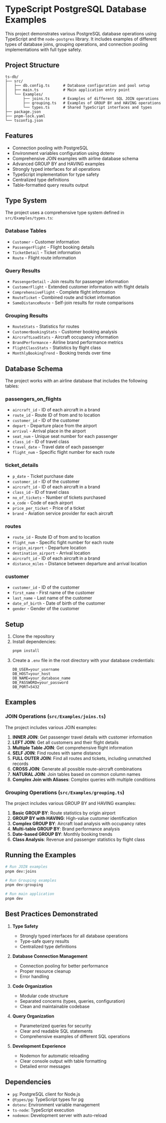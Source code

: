 # TypeScript PostgreSQL Database Examples

This project demonstrates various PostgreSQL database operations using TypeScript and the `node-postgres` library. It includes examples of different types of database joins, grouping operations, and connection pooling implementations with full type safety.

## Project Structure

```
ts-db/
├── src/
│   ├── db.config.ts      # Database configuration and pool setup
│   ├── main.ts           # Main application entry point
│   └── Examples/
│       ├── joins.ts      # Examples of different SQL JOIN operations
│       ├── grouping.ts   # Examples of GROUP BY and HAVING operations
│       └── types.ts      # Shared TypeScript interfaces and types
├── package.json
├── pnpm-lock.yaml
└── tsconfig.json
```

## Features

- Connection pooling with PostgreSQL
- Environment variables configuration using dotenv
- Comprehensive JOIN examples with airline database schema
- Advanced GROUP BY and HAVING examples
- Strongly typed interfaces for all operations
- TypeScript implementation for type safety
- Centralized type definitions
- Table-formatted query results output

## Type System

The project uses a comprehensive type system defined in `src/Examples/types.ts`:

### Database Tables
- `Customer` - Customer information
- `PassengerFlight` - Flight booking details
- `TicketDetail` - Ticket information
- `Route` - Flight route information

### Query Results
- `PassengerDetail` - Join results for passenger information
- `CustomerFlight` - Extended customer information with flight details
- `ComprehensiveFlight` - Complete flight information
- `RouteTicket` - Combined route and ticket information
- `SameDistanceRoute` - Self-join results for route comparisons

### Grouping Results
- `RouteStats` - Statistics for routes
- `CustomerBookingStats` - Customer booking analysis
- `AircraftLoadStats` - Aircraft occupancy information
- `BrandPerformance` - Airline brand performance metrics
- `FlightClassStats` - Statistics by flight class
- `MonthlyBookingTrend` - Booking trends over time

## Database Schema

The project works with an airline database that includes the following tables:

### passengers_on_flights
- `aircraft_id` - ID of each aircraft in a brand
- `route_id` - Route ID of from and to location
- `customer_id` - ID of the customer
- `depart` - Departure place from the airport
- `arrival` - Arrival place in the airport
- `seat_num` - Unique seat number for each passenger
- `class_id` - ID of travel class
- `travel_date` - Travel date of each passenger
- `flight_num` - Specific flight number for each route

### ticket_details
- `p_date` - Ticket purchase date
- `customer_id` - ID of the customer
- `aircraft_id` - ID of each aircraft in a brand
- `class_id` - ID of travel class
- `no_of_tickets` - Number of tickets purchased
- `a_code` - Code of each airport
- `price_per_ticket` - Price of a ticket
- `brand` - Aviation service provider for each aircraft

### routes
- `route_id` - Route ID of from and to location
- `flight_num` - Specific fight number for each route
- `origin_airport` - Departure location
- `destination_airport` - Arrival location
- `aircraft_id` - ID of each aircraft in a brand
- `distance_miles` - Distance between departure and arrival location

### customer
- `customer_id` - ID of the customer
- `first_name` - First name of the customer
- `last_name` - Last name of the customer
- `date_of_birth` - Date of birth of the customer
- `gender` - Gender of the customer

## Setup

1. Clone the repository
2. Install dependencies:
   ```bash
   pnpm install
   ```
3. Create a `.env` file in the root directory with your database credentials:
   ```env
   DB_USER=your_username
   DB_HOST=your_host
   DB_NAME=your_database_name
   DB_PASSWORD=your_password
   DB_PORT=5432
   ```

## Examples

### JOIN Operations (`src/Examples/joins.ts`)

The project includes various JOIN examples:

1. **INNER JOIN**: Get passenger travel details with customer information
2. **LEFT JOIN**: Get all customers and their flight details
3. **Multiple Table JOIN**: Get comprehensive flight information
4. **SELF JOIN**: Find routes with same distance
5. **FULL OUTER JOIN**: Find all routes and tickets, including unmatched records
6. **CROSS JOIN**: Generate all possible route-aircraft combinations
7. **NATURAL JOIN**: Join tables based on common column names
8. **Complex Join with Aliases**: Complex queries with multiple conditions

### Grouping Operations (`src/Examples/grouping.ts`)

The project includes various GROUP BY and HAVING examples:

1. **Basic GROUP BY**: Route statistics by origin airport
2. **GROUP BY with HAVING**: High-value customer identification
3. **Complex GROUP BY**: Aircraft load analysis with occupancy rates
4. **Multi-table GROUP BY**: Brand performance analysis
5. **Date-based GROUP BY**: Monthly booking trends
6. **Class Analysis**: Revenue and passenger statistics by flight class

## Running the Examples

```bash
# Run JOIN examples
pnpm dev:joins

# Run Grouping examples
pnpm dev:grouping

# Run main application
pnpm dev
```

## Best Practices Demonstrated

1. **Type Safety**
   - Strongly typed interfaces for all database operations
   - Type-safe query results
   - Centralized type definitions

2. **Database Connection Management**
   - Connection pooling for better performance
   - Proper resource cleanup
   - Error handling

3. **Code Organization**
   - Modular code structure
   - Separated concerns (types, queries, configuration)
   - Clean and maintainable codebase

4. **Query Organization**
   - Parameterized queries for security
   - Clear and readable SQL statements
   - Comprehensive examples of different SQL operations

5. **Development Experience**
   - Nodemon for automatic reloading
   - Clear console output with table formatting
   - Detailed error messages

## Dependencies

- `pg`: PostgreSQL client for Node.js
- `@types/pg`: TypeScript types for pg
- `dotenv`: Environment variable management
- `ts-node`: TypeScript execution
- `nodemon`: Development server with auto-reload
